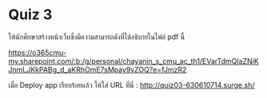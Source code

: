 # Quiz 3

ให้นักศึกษาสร้างหน้าเว็บซึ่งมีความสามารถดังที่ได้อธิบายในไฟล์ pdf นี้

https://o365cmu-my.sharepoint.com/:b:/g/personal/chayanin_s_cmu_ac_th1/EVarTdmQIaZNiKJnmLJKkPABg_d_aKRhOmE7sMpay9vZOQ?e=fJmzR2

เมื่อ Deploy app เรียบร้อยแล้ว ให้ใส่ URL ที่นี่ : http://quiz03-630610714.surge.sh/
